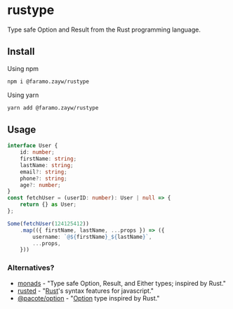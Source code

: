 # rustype

Type safe Option and Result from the Rust programming language.

## Install

Using npm

```sh
npm i @faramo.zayw/rustype
```

Using yarn

```sh
yarn add @faramo.zayw/rustype
```

## Usage
```ts
interface User {
	id: number;
	firstName: string;
	lastName: string;
	email?: string;
	phone?: string;
	age?: number;
}
const fetchUser = (userID: number): User | null => {
	return {} as User;
};

Some(fetchUser(124125412))
	.map(({ firstName, lastName, ...props }) => ({
		username: `@${firstName}_${lastName}`,
		...props,
	}))
```

### Alternatives?
- [monads](https://github.com/hqoss/monads) - "Type safe Option, Result, and Either types; inspired by Rust."
- [rusted](https://github.com/pocka/rusted) - "[Rust](https://github.com/rust-lang/rust)'s syntax features for javascript."
- [@pacote/option](https://www.npmjs.com/package/@pacote/option) - "[Option](https://doc.rust-lang.org/std/option/enum.Option.html) type inspired by Rust."
